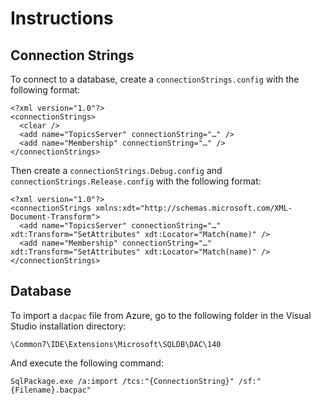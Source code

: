 Instructions
============

Connection Strings
------------------
To connect to a database, create a `connectionStrings.config` with the following format:

```
<?xml version="1.0"?>
<connectionStrings>
  <clear />
  <add name="TopicsServer" connectionString="…" />
  <add name="Membership" connectionString="…" />
</connectionStrings>
```

Then create a `connectionStrings.Debug.config` and `connectionStrings.Release.config` with the following format:

```
<?xml version="1.0"?>
<connectionStrings xmlns:xdt="http://schemas.microsoft.com/XML-Document-Transform">
  <add name="TopicsServer" connectionString="…" xdt:Transform="SetAttributes" xdt:Locator="Match(name)" />
  <add name="Membership" connectionString="…" xdt:Transform="SetAttributes" xdt:Locator="Match(name)" />
</connectionStrings>
```
Database
--------
To import a `dacpac` file from Azure, go to the following folder in the Visual Studio installation directory:
```
\Common7\IDE\Extensions\Microsoft\SQLDB\DAC\140
```
And execute the following command:
```
SqlPackage.exe /a:import /tcs:"{ConnectionString}" /sf:"{Filename}.bacpac"
```